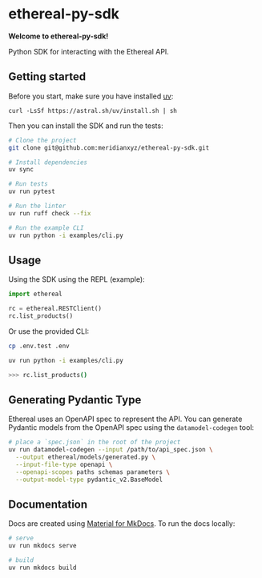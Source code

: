 # ethereal-py-sdk

**Welcome to ethereal-py-sdk!**

Python SDK for interacting with the Ethereal API.

## Getting started

Before you start, make sure you have installed [uv](https://docs.astral.sh/uv/getting-started/installation/):

```
curl -LsSf https://astral.sh/uv/install.sh | sh
```

Then you can install the SDK and run the tests:

```bash
# Clone the project
git clone git@github.com:meridianxyz/ethereal-py-sdk.git

# Install dependencies
uv sync

# Run tests
uv run pytest

# Run the linter
uv run ruff check --fix

# Run the example CLI
uv run python -i examples/cli.py
```

## Usage

Using the SDK using the REPL (example):

```python
import ethereal

rc = ethereal.RESTClient()
rc.list_products()
```

Or use the provided CLI:

```bash
cp .env.test .env

uv run python -i examples/cli.py

>>> rc.list_products()
```

## Generating Pydantic Type

Ethereal uses an OpenAPI spec to represent the API. You can generate Pydantic models from the OpenAPI spec using the `datamodel-codegen` tool:

```bash
# place a `spec.json` in the root of the project
uv run datamodel-codegen --input /path/to/api_spec.json \
  --output ethereal/models/generated.py \
  --input-file-type openapi \
  --openapi-scopes paths schemas parameters \
  --output-model-type pydantic_v2.BaseModel
```

## Documentation

Docs are created using [Material for MkDocs](https://squidfunk.github.io/mkdocs-material/). To run the docs locally:

```bash
# serve
uv run mkdocs serve

# build
uv run mkdocs build
```
